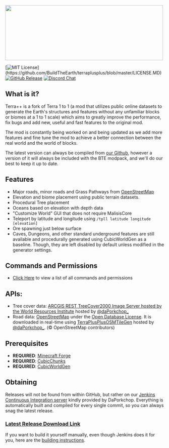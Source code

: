 <img src="https://github.com/BuildTheEarth/terraplusplus/blob/master/docs/images/terraplusplus_logo.png" width="500" height="174">


[![MIT License](https://img.shields.io/apm/l/atomic-design-ui.svg?)](https://github.com/BuildTheEarth/terraplusplus/blob/master/LICENSE.MD)
[![GitHub Release](https://img.shields.io/github/release/buildtheearth/terraplusplus.svg?style=flat)](https://github.com/BuildTheEarth/terraplusplus/releases)
[![Discord Chat](https://img.shields.io/discord/706317564904472627.svg)](https://discord.gg/BGpmp3sfH5)  

## What is it?

Terra++ is a fork of Terra 1 to 1 (a mod that utilizes public online datasets to generate the Earth's structures and features without any unfamiliar blocks or biomes at a 1 to 1 scale) which aims to greatly improve the performance, fix bugs and add new, useful and fast features to the original mod. 

The mod is constantly being worked on and being updated as we add more features and fine tune the mod to achieve a better connection between the real world and the world of blocks.

The latest version can always be compiled from [our Github](https://github.com/BuildTheEarth/terraplusplus), however a version of it will always be included with the BTE modpack, and we'll do our best to keep it up to date.

## Features

- Major roads, minor roads and Grass Pathways from [OpenStreetMap](https://www.openstreetmap.org/)
- Elevation and biome placement using public terrain datasets.
- Procedural Tree placement
- Oceans based on elevation with depth data
- "Customize World" GUI that does not require MalisisCore
- Teleport by latitude and longitude using `/tpll latitude longitude [elevation]`
- Ore spawning just below surface
- Caves, Dungeons, and other standard underground features are still available and procedurally generated using CubicWorldGen as a baseline. Though, they are left disabled by default unless modified in the generator settings.

## Commands and Permissions
- [Click Here](https://github.com/BuildTheEarth/terraplusplus/wiki/Commands) to view a list of all commands and permissions

## APIs:

- Tree cover data: [ARCGIS REST TreeCover2000 Image Server hosted by the World Resources Institute](https://gis-treecover.wri.org/arcgis/rest/services/TreeCover2000/ImageServer) hosted by [@daPorkchop_](https://github.com/DaMatrix)
- Road data: [OpenStreetMap](https://www.openstreetmap.org/) under the [Open Database License](https://www.openstreetmap.org/copyright). It is downloaded in real-time using [TerraPlusPlusOSMTileGen](https://github.com/DaMatrix/TerraPlusPlusOSMTileGen) hosted by [@daPorkchop_](https://github.com/DaMatrix). (© OpenStreetMap contributors)

## Prerequisites

- **REQUIRED**: [Minecraft Forge](https://files.minecraftforge.net/)
- **REQUIRED**: [CubicChunks](https://github.com/OpenCubicChunks/CubicChunks/)
- **REQUIRED**: [CubicWorldGen](https://github.com/OpenCubicChunks/CubicWorldGen/)

## Obtaining
Releases will not be found from within GitHub, but rather on our [Jenkins Continuous Integration server](https://jenkins.daporkchop.net/job/BuildTheEarth) kindly provided by DaPorkchop. Everything is automatically built and compiled for every single commit, so you can always snag the latest release.
### [Latest Release Download Link](https://jenkins.daporkchop.net/job/BuildTheEarth/job/terraplusplus/job/master/lastSuccessfulBuild/artifact/build/libs/)

If you want to build it yourself manually, even though Jenkins does it for you, here are the [building instructions](BUILD_INSTRUCTIONS.md).
